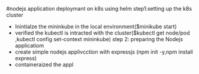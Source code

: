 #nodejs application deploymant on k8s using helm
step1:setting up the k8s cluster
   - Inintialze the mininkube in the local environment($minikube start)
   - verified the kubectl is intracted with the cluster($kubectl get node/pod ,kubectl config set-context mininkube)
step 2: preparing the Nodejs applicatiom
  - create simple nodejs applivcction with expressjs (npm init -y,npm install express)
  - containeraized the appl
